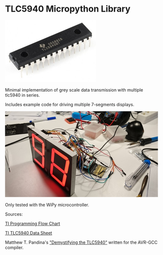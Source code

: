 # TLC5940 Micropython Library

![tlc5940](img/chip.jpg)

Minimal implementation of grey scale data transmission with multiple tlc5940 in series.

Includes example code for driving multiple 7-segments displays.

![7-segment](img/7segment.jpg)

Only tested with the WiPy microcontroller.

Sources:

[TI Programming Flow Chart](http://www.ti.com/lit/sw/slvc106/slvc106.pdf)

[TI TLC5940 Data Sheet](http://www.ti.com/lit/ds/symlink/tlc5940.pdf)

Matthew T. Pandina's ["Demystifying the TLC5940"](https://sites.google.com/site/artcfox/demystifying-the-tlc5940) written for the AVR-GCC compiler.
